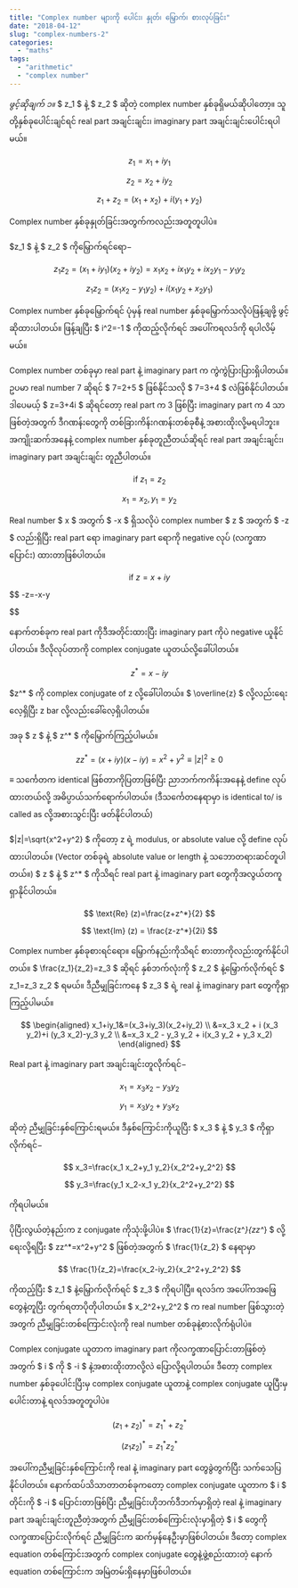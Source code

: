 ```yaml
---
title: "Complex number များကို ပေါင်း၊ နှုတ်၊ မြှောက်၊ စားလုပ်ခြင်း"
date: "2018-04-12"
slug: "complex-numbers-2"
categories:
  - "maths"
tags:
  - "arithmetic"
  - "complex number"
---
```


_ဖွင့်ဆိုချက် ၁။_ $ z_1 $ နဲ့ $ z_2 $ ဆိုတဲ့ complex number နှစ်ခုရှိမယ်ဆိုပါတော့။ သူတို့နှစ်ခုပေါင်းချင်ရင် real part အချင်းချင်း၊ imaginary part အချင်းချင်းပေါင်းရပါမယ်။

$$
 z_1=x_1+iy_1
$$

$$
 z_2=x_2+iy_2
$$

$$
 z_1+z_2=(x_1+x_2)+i(y_1+y_2)
$$

Complex number နှစ်ခုနှုတ်ခြင်းအတွက်ကလည်းအတူတူပါပဲ။

$z_1 $ နဲ့ $ z_2 $ ကိုမြှောက်ရင်ရော−


$$
z_1z_2 = (x_1+iy_1)(x_2+iy_2)=x_1x_2+ix_1y_2+ix_2y_1-y_1y_2
$$


$$
z_1z_2=(x_1x_2-y_1y_2)+i(x_1y_2+x_2y_1)
$$

Complex number နှစ်ခုမြှောက်ရင် ပုံမှန် real number နှစ်ခုမြှောက်သလိုပဲဖြန့်ချဖို့ ဖွင့်ဆိုထားပါတယ်။ ဖြန့်ချပြီး $ i^2=-1 $ ကိုထည့်လိုက်ရင် အပေါ်ကရလဒ်ကို ရပါလိမ့်မယ်။

Complex number တစ်ခုမှာ real part နဲ့ imaginary part က ကွဲကွဲပြားပြားရှိပါတယ်။ ဥပမာ real number 7 ဆိုရင် $ 7=2+5 $ ဖြစ်နိုင်သလို $ 7=3+4 $ လဲဖြစ်နိုင်ပါတယ်။ ဒါပေမယ့် $ z=3+4i $ ဆိုရင်တော့ real part က 3 ဖြစ်ပြီး imaginary part က 4 သာဖြစ်တဲ့အတွက် ဒီဂဏန်းတွေကို တစ်ခြားကိန်းဂဏန်းတစ်ခုစီနဲ့ အစားထိုးလို့မရပါဘူး။ အကျိုးဆက်အနေနဲ့ complex number နှစ်ခုတူညီတယ်ဆိုရင် real part အချင်းချင်း၊ imaginary part အချင်းချင်း တူညီပါတယ်။


$$
\text{if } z_1=z_2
$$


$$
x_1=x_2, y_1=y_2
$$

Real number $ x $ အတွက် $ -x $ ရှိသလိုပဲ complex number $ z $ အတွက် $ -z $ လည်းရှိပြီး real part ရော imaginary part ရောကို negative လုပ် (လက္ခဏာပြောင်း) ထားတာဖြစ်ပါတယ်။


$$
\text{if } z=x+iy
$$


$$
-z=-x-y

$$

နောက်တစ်ခုက real part ကိုဒီအတိုင်းထားပြီး imaginary part ကိုပဲ negative ယူနိုင်ပါတယ်။ ဒီလိုလုပ်တာကို complex conjugate ယူတယ်လို့ခေါ်ပါတယ်။


$$
z^*=x-iy
$$

$z^* $ ကို complex conjugate of z လို့ခေါ်ပါတယ်။ $ \overline{z} $ လို့လည်းရေးလေ့ရှိပြီး z bar လို့လည်းခေါ်လေ့ရှိပါတယ်။

အခု $ z $ နဲ့ $ z^* $ ကိုမြှောက်ကြည့်ပါမယ်။

$$
 zz^*=(x+iy)(x-iy)=x^2+y^2 \equiv  |z|^2\geq 0
$$

$\equiv  $ သ​င်္ကေတက identical ဖြစ်တာကိုပြတာဖြစ်ပြီး ညာဘက်ကကိန်းအနေနဲ့ define လုပ်ထားတယ်လို့ အဓိပ္ပာယ်သက်ရောက်ပါတယ်။ (ဒီသင်္ကေတနေရာမှာ is identical to/ is called as လို့အစားသွင်းပြီး ဖတ်နိုင်ပါတယ်)


$|z|=\sqrt{x^2+y^2} $ ကိုတော့ z ရဲ့ modulus, or absolute value လို့ define လုပ်ထားပါတယ်။ (Vector တစ်ခုရဲ့ absolute value or length နဲ့ သဘောတရားဆင်တူပါတယ်။) $ z $ နဲ့ $ z^* $ ကိုသိရင် real part နဲ့ imaginary part တွေကိုအလွယ်တကူရှာနိုင်ပါတယ်။

$$
 \text{Re} (z)=\frac{z+z^*}{2}
$$

$$
 \text{Im} (z) = \frac{z-z^*}{2i}
$$

Complex number နှစ်ခုစားရင်ရော။ မြှောက်နည်းကိုသိရင် စားတာကိုလည်းတွက်နိုင်ပါတယ်။ $ \frac{z_1}{z_2}=z_3 $ ဆိုရင် နှစ်ဘက်လုံးကို $ z_2 $ နဲ့မြှောက်လိုက်ရင် $ z_1=z_3 z_2 $ ရမယ်။ ဒီညီမျှခြင်းကနေ $ z_3 $ ရဲ့ real နဲ့ imaginary part တွေကိုရှာကြည့်ပါမယ်။

$$
\begin{aligned}
 x_1+iy_1&=(x_3+iy_3)(x_2+iy_2) \\
  &=x_3 x_2 + i (x_3 y_2)+i (y_3 x_2)-y_3 y_2 \\
  &=x_3 x_2 - y_3 y_2 + i(x_3 y_2 + y_3 x_2)
\end{aligned}
$$

Real part နဲ့ imaginary part အချင်းချင်းတူလိုက်ရင်−

$$
 x_1=x_3 x_2 - y_3 y_2
$$

$$
 y_1=x_3 y_2 + y_3 x_2
$$

ဆိုတဲ့ ညီမျှခြင်းနှစ်ကြောင်းရမယ်။ ဒီနှစ်ကြောင်းကိုယူပြီး $ x_3 $ နဲ့ $ y_3 $ ကိုရှာလိုက်ရင်−

$$
 x_3=\frac{x_1 x_2+y_1 y_2}{x_2^2+y_2^2}
$$

$$
 y_3=\frac{y_1 x_2-x_1 y_2}{x_2^2+y_2^2}
$$

ကိုရပါမယ်။

ပိုပြီးလွယ်တဲ့နည်းက z conjugate ကိုသုံးဖို့ပါပဲ။ $ \frac{1}{z}=\frac{z^*}{zz^*} $ လို့ရေးလို့ရပြီး $ zz^*=x^2+y^2 $ ဖြစ်တဲ့အတွက် $ \frac{1}{z_2} $ နေရာမှာ

$$
 \frac{1}{z_2}=\frac{x_2-iy_2}{x_2^2+y_2^2}
$$

ကိုထည့်ပြီး $ z_1 $ နဲ့မြှောက်လိုက်ရင် $ z_3 $ ကိုရပါပြီ။ ရလဒ်က အပေါ်ကအဖြေတွေနဲ့တူပြီး တွက်ရတာပိုတိုပါတယ်။ $ x_2^2+y_2^2 $ က real number ဖြစ်သွားတဲ့အတွက် ညီမျှခြင်းတစ်ကြောင်းလုံးကို real number တစ်ခုနဲ့စားလိုက်ရုံပါပဲ။

Complex conjugate ယူတာက imaginary part ကိုလက္ခဏာပြောင်းတာဖြစ်တဲ့အတွက် $ i $ ကို $ -i $ နဲ့အစားထိုးတာလို့လဲ ပြောလို့ရပါတယ်။ ဒီတော့ complex number နှစ်ခုပေါင်းပြီးမှ complex conjugate ယူတာနဲ့ complex conjugate ယူပြီးမှပေါင်းတာနဲ့ ရလဒ်အတူတူပါပဲ။

$$
 (z_1+z_2)^*=z_1^*+z_2^*
$$

$$
 (z_1z_2)^*=z_1^*z_2^*
$$

အပေါ်ကညီမျှခြင်းနှစ်ကြောင်းကို real နဲ့ imaginary part တွေခွဲတွက်ပြီး သက်သေပြနိုင်ပါတယ်။ နောက်ထပ်သိသာတာတစ်ခုကတော့ complex conjugate ယူတာက $ i $ တိုင်းကို $ -i $ ပြောင်းတာဖြစ်ပြီး ညီမျှခြင်းဟိုဘက်ဒီဘက်မှာရှိတဲ့ real နဲ့ imaginary part အချင်းချင်းတူညီတဲ့အတွက် ညီမျှခြင်းတစ်ကြောင်းလုံးမှာရှိတဲ့ $ i $ တွေကိုလက္ခဏာပြောင်းလိုက်ရင် ညီမျှခြင်းက ဆက်မှန်နေဦးမှာဖြစ်ပါတယ်။ ဒီတော့ complex equation တစ်ကြောင်းအတွက် complex conjugate တွေနဲ့ဖွဲ့စည်းထားတဲ့ နောက် equation တစ်ကြောင်းက အမြဲတမ်းရှိနေမှာဖြစ်ပါတယ်။
